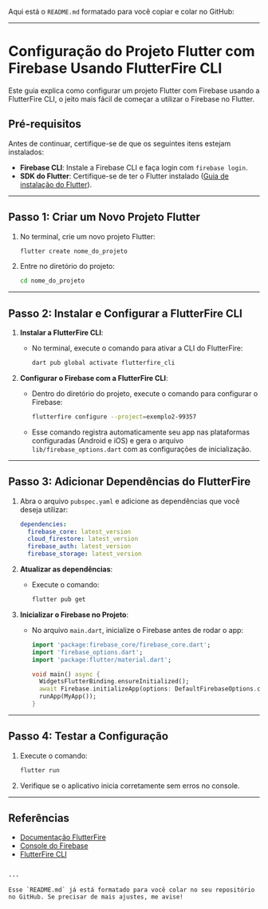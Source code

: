 Aqui está o `README.md` formatado para você copiar e colar no GitHub:

---


# Configuração do Projeto Flutter com Firebase Usando FlutterFire CLI

Este guia explica como configurar um projeto Flutter com Firebase usando a FlutterFire CLI, o jeito mais fácil de começar a utilizar o Firebase no Flutter.

## Pré-requisitos

Antes de continuar, certifique-se de que os seguintes itens estejam instalados:

- **Firebase CLI**: Instale a Firebase CLI e faça login com `firebase login`.
- **SDK do Flutter**: Certifique-se de ter o Flutter instalado ([Guia de instalação do Flutter](https://docs.flutter.dev/get-started/install)).

---

## Passo 1: Criar um Novo Projeto Flutter

1. No terminal, crie um novo projeto Flutter:
   ```bash
   flutter create nome_do_projeto
   ```

2. Entre no diretório do projeto:
   ```bash
   cd nome_do_projeto
   ```

---

## Passo 2: Instalar e Configurar a FlutterFire CLI

1. **Instalar a FlutterFire CLI**:
   - No terminal, execute o comando para ativar a CLI do FlutterFire:
     ```bash
     dart pub global activate flutterfire_cli
     ```

2. **Configurar o Firebase com a FlutterFire CLI**:
   - Dentro do diretório do projeto, execute o comando para configurar o Firebase:
     ```bash
     flutterfire configure --project=exemplo2-99357
     ```
   - Esse comando registra automaticamente seu app nas plataformas configuradas (Android e iOS) e gera o arquivo `lib/firebase_options.dart` com as configurações de inicialização.

---

## Passo 3: Adicionar Dependências do FlutterFire

1. Abra o arquivo `pubspec.yaml` e adicione as dependências que você deseja utilizar:
   ```yaml
   dependencies:
     firebase_core: latest_version
     cloud_firestore: latest_version
     firebase_auth: latest_version
     firebase_storage: latest_version
   ```

2. **Atualizar as dependências**:
   - Execute o comando:
     ```bash
     flutter pub get
     ```

3. **Inicializar o Firebase no Projeto**:
   - No arquivo `main.dart`, inicialize o Firebase antes de rodar o app:
     ```dart
     import 'package:firebase_core/firebase_core.dart';
     import 'firebase_options.dart';
     import 'package:flutter/material.dart';

     void main() async {
       WidgetsFlutterBinding.ensureInitialized();
       await Firebase.initializeApp(options: DefaultFirebaseOptions.currentPlatform);
       runApp(MyApp());
     }
     ```

---

## Passo 4: Testar a Configuração

1. Execute o comando:
   ```bash
   flutter run
   ```
2. Verifique se o aplicativo inicia corretamente sem erros no console.

---

## Referências

- [Documentação FlutterFire](https://firebase.flutter.dev/docs/overview)
- [Console do Firebase](https://console.firebase.google.com/)
- [FlutterFire CLI](https://firebase.flutter.dev/docs/cli/)
```

---

Esse `README.md` já está formatado para você colar no seu repositório no GitHub. Se precisar de mais ajustes, me avise!
